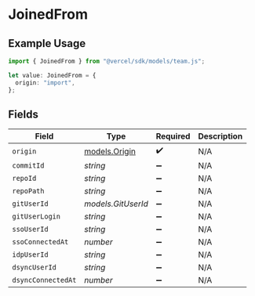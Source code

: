 # JoinedFrom

## Example Usage

```typescript
import { JoinedFrom } from "@vercel/sdk/models/team.js";

let value: JoinedFrom = {
  origin: "import",
};
```

## Fields

| Field                                | Type                                 | Required                             | Description                          |
| ------------------------------------ | ------------------------------------ | ------------------------------------ | ------------------------------------ |
| `origin`                             | [models.Origin](../models/origin.md) | :heavy_check_mark:                   | N/A                                  |
| `commitId`                           | *string*                             | :heavy_minus_sign:                   | N/A                                  |
| `repoId`                             | *string*                             | :heavy_minus_sign:                   | N/A                                  |
| `repoPath`                           | *string*                             | :heavy_minus_sign:                   | N/A                                  |
| `gitUserId`                          | *models.GitUserId*                   | :heavy_minus_sign:                   | N/A                                  |
| `gitUserLogin`                       | *string*                             | :heavy_minus_sign:                   | N/A                                  |
| `ssoUserId`                          | *string*                             | :heavy_minus_sign:                   | N/A                                  |
| `ssoConnectedAt`                     | *number*                             | :heavy_minus_sign:                   | N/A                                  |
| `idpUserId`                          | *string*                             | :heavy_minus_sign:                   | N/A                                  |
| `dsyncUserId`                        | *string*                             | :heavy_minus_sign:                   | N/A                                  |
| `dsyncConnectedAt`                   | *number*                             | :heavy_minus_sign:                   | N/A                                  |